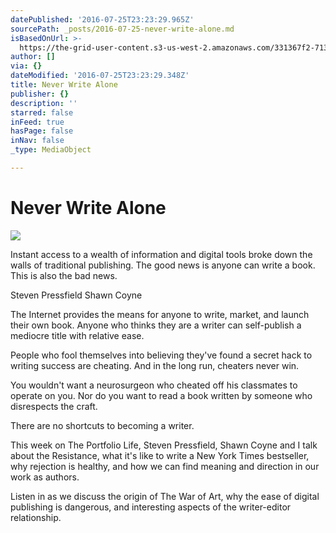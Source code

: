 ```yaml
---
datePublished: '2016-07-25T23:23:29.965Z'
sourcePath: _posts/2016-07-25-never-write-alone.md
isBasedOnUrl: >-
  https://the-grid-user-content.s3-us-west-2.amazonaws.com/331367f2-7134-4802-b5a5-530f08a97002.jpg
author: []
via: {}
dateModified: '2016-07-25T23:23:29.348Z'
title: Never Write Alone
publisher: {}
description: ''
starred: false
inFeed: true
hasPage: false
inNav: false
_type: MediaObject

---
```

# Never Write Alone
![](https://the-grid-user-content.s3-us-west-2.amazonaws.com/331367f2-7134-4802-b5a5-530f08a97002.jpg)

Instant access to a wealth of information and digital tools broke down the walls of traditional publishing. The good news is anyone can write a book. This is also the bad news.

Steven Pressfield Shawn Coyne

The Internet provides the means for anyone to write, market, and launch their own book. Anyone who thinks they are a writer can self-publish a mediocre title with relative ease.

People who fool themselves into believing they've found a secret hack to writing success are cheating. And in the long run, cheaters never win.

You wouldn't want a neurosurgeon who cheated off his classmates to operate on you. Nor do you want to read a book written by someone who disrespects the craft.

There are no shortcuts to becoming a writer.

This week on The Portfolio Life, Steven Pressfield, Shawn Coyne and I talk about the Resistance, what it's like to write a New York Times bestseller, why rejection is healthy, and how we can find meaning and direction in our work as authors.

Listen in as we discuss the origin of The War of Art, why the ease of digital publishing is dangerous, and interesting aspects of the writer-editor relationship.